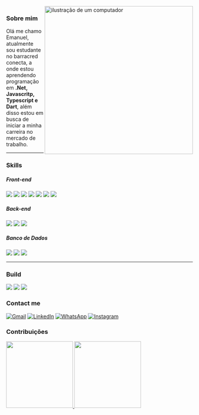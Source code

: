 <img src="https://raw.githubusercontent.com/MicaelliMedeiros/micaellimedeiros/master/image/computer-illustration.png" alt="ilustração de um computador" min-width="400px" max-width="400px" width="400px" align="right">

### Sobre mim
<p align="left"> 
  Olá me chamo Emanuel, atualmente sou estudante no barracred conecta, a onde estou aprendendo programação em
  <strong>.Net, Javascritp, Typescript e Dart</strong>, além disso estou em busca de iniciar a minha carreira no mercado de trabalho.
</p>
<hr>

### Skills
##### Front-end
<p align="left">
    <img src="https://img.shields.io/badge/HTML5-E34F26?style=for-the-badge&logo=html5&logoColor=white"/>
    <img src="https://img.shields.io/badge/CSS3-1572B6?style=for-the-badge&logo=css3&logoColor=white)"/>
     <img src="https://img.shields.io/badge/JavaScript-F7DF1E?style=for-the-badge&logo=javascript&logoColor=black"/>
    <img src="https://img.shields.io/badge/TypeScript-007ACC?style=for-the-badge&logo=typescript&logoColor=white"/>
    <img src="https://img.shields.io/badge/Angular-DD0031?style=for-the-badge&logo=angular&logoColor=white"/>
    <img src="https://img.shields.io/badge/Dart-0175C2?style=for-the-badge&logo=dart&logoColor=white"/>
    <img src="https://img.shields.io/badge/Flutter-02569B?style=for-the-badge&logo=flutter&logoColor=white"/>
  </p>

  
##### Back-end
  <p align="left">
  <img src="https://img.shields.io/badge/.NET-5C2D91?style=for-the-badge&logo=.net&logoColor=white"/>
  <img src="https://img.shields.io/badge/C%23-239120?style=for-the-badge&logo=c-sharp&logoColor=purple"/>
 
  <img src="https://img.shields.io/badge/Node.js-43853D?style=for-the-badge&logo=node.js&logoColor=white"/>
  
</p>


  ##### Banco de Dados
<p align="left">
  <img src="https://img.shields.io/badge/MySQL-00000F?style=for-the-badge&logo=mysql&logoColor=white"/>
  <img src="https://img.shields.io/badge/MongoDB-4EA94B?style=for-the-badge&logo=mongodb&logoColor=white"/>
  <img src="https://img.shields.io/badge/Microsoft_SQL_Server-CC2927?style=for-the-badge&logo=microsoft-sql-server&logoColor=white"/>
</p>
<hr/>
  
<div>
  
### Build
  
<p align="left">
  <img src="https://img.shields.io/badge/Windows-017AD7?style=for-the-badge&logo=windows&logoColor=white"/>
  <img src="https://img.shields.io/badge/Git-E34F26?style=for-the-badge&logo=git&logoColor=white"/>
  <img src="https://img.shields.io/badge/-Visual%20Studio%20Code-333333?style=flat&logo=visual-studio-code&logoColor=007ACC"/>
</p>
  
### Contact me
  <p align="left">
  <a href="#" title="Gmail">
  <img src="https://img.shields.io/badge/-Gmail-FF0000?style=flat-square&labelColor=FF0000&logo=gmail&logoColor=white&link=LINK-DO-SEU-GMAIL" alt="Gmail"/></a>
  <a href="www.linkedin.com/in/emanu-ell" title="LinkedIn">
  <img src="https://img.shields.io/badge/-Linkedin-0e76a8?style=flat-square&logo=Linkedin&logoColor=white&link=https://www.linkedin.com/in/emanu-el" alt="LinkedIn"/></a>
  <a href="#" title="WhatsApp">
  <img src="https://img.shields.io/badge/-WhatsApp-25d366?style=flat-square&labelColor=25d366&logo=whatsapp&logoColor=white&link=API-DO-SEU-WHATSAPP" alt="WhatsApp"/></a>
  <a href="#" title="Instagram">
  <img src="https://img.shields.io/badge/-Instagram-DF0174?style=flat-square&labelColor=DF0174&logo=instagram&logoColor=white&link=LINK-DO-SEU-INSTAGRAM" alt="Instagram"/>    </a>  
  </p>
</div>

### Contribuições
<div>
<a href="https://github.com/emanuelsantoz">
<img loading="lazy" height="180em" src="https://github-readme-stats.vercel.app/api/top-langs/?username=emanuelsantoz&layout=compact&langs_count=7&theme=dracula"/>
<img loading="lazy" height="180em" src="https://github-readme-stats.vercel.app/api?username=emanuelsantoz&show_icons=true&theme=dracula&include_all_commits=true&count_private=true"/>
</div>
